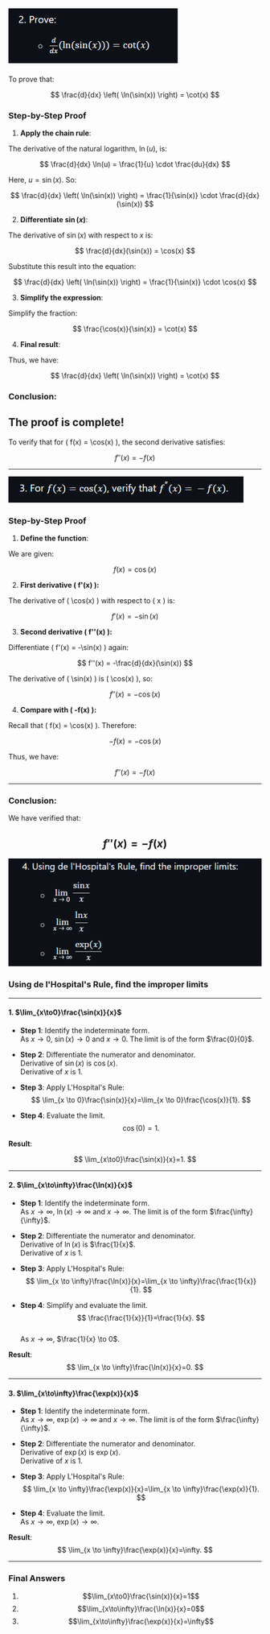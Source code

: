 
![alt text](image-35.png)
--------------
To prove that:

$$
\frac{d}{dx} \left( \ln(\sin(x)) \right) = \cot(x)
$$

### **Step-by-Step Proof**

1. **Apply the chain rule**:

The derivative of the natural logarithm, $\ln(u)$, is:

$$
\frac{d}{dx} \ln(u) = \frac{1}{u} \cdot \frac{du}{dx}
$$

Here, $u = \sin(x)$. So:

$$
\frac{d}{dx} \left( \ln(\sin(x)) \right) = \frac{1}{\sin(x)} \cdot \frac{d}{dx}(\sin(x))
$$

2. **Differentiate $\sin(x)$**:

The derivative of $\sin(x)$ with respect to $x$ is:

$$
\frac{d}{dx}(\sin(x)) = \cos(x)
$$

Substitute this result into the equation:

$$
\frac{d}{dx} \left( \ln(\sin(x)) \right) = \frac{1}{\sin(x)} \cdot \cos(x)
$$

3. **Simplify the expression**:

Simplify the fraction:

$$
\frac{\cos(x)}{\sin(x)} = \cot(x)
$$

4. **Final result**:

Thus, we have:

$$
\frac{d}{dx} \left( \ln(\sin(x)) \right) = \cot(x)
$$

### **Conclusion**:

The proof is complete!
----------------
To verify that for \( f(x) = \cos(x) \), the second derivative satisfies:

$$
f''(x) = -f(x)
$$

---

![alt text](image-36.png)

### **Step-by-Step Proof**

1. **Define the function**:

We are given:

$$
f(x) = \cos(x)
$$

2. **First derivative \( f'(x) \):**

The derivative of \( \cos(x) \) with respect to \( x \) is:

$$
f'(x) = -\sin(x)
$$

3. **Second derivative \( f''(x) \):**

Differentiate \( f'(x) = -\sin(x) \) again:

$$
f''(x) = -\frac{d}{dx}(\sin(x))
$$

The derivative of \( \sin(x) \) is \( \cos(x) \), so:

$$
f''(x) = -\cos(x)
$$

4. **Compare with \( -f(x) \):**

Recall that \( f(x) = \cos(x) \). Therefore:

$$
-f(x) = -\cos(x)
$$

Thus, we have:

$$
f''(x) = -f(x)
$$

---

### **Conclusion**:

We have verified that:

$$
f''(x) = -f(x)
$$
-------------------------------

![alt text](image-37.png)


### **Using de l'Hospital's Rule, find the improper limits**

---

#### **1. $\lim_{x\to0}\frac{\sin(x)}{x}$**

- **Step 1**: Identify the indeterminate form.  
As $x\to0$, $\sin(x)\to0$ and $x\to0$. The limit is of the form $\frac{0}{0}$.

- **Step 2**: Differentiate the numerator and denominator.  
Derivative of $\sin(x)$ is $\cos(x)$.  
Derivative of $x$ is $1$.

- **Step 3**: Apply L'Hospital's Rule:  
   $$
   \lim_{x \to 0}\frac{\sin(x)}{x}=\lim_{x \to 0}\frac{\cos(x)}{1}.
   $$

- **Step 4**: Evaluate the limit.  
   $$
   \cos(0)=1.
   $$

**Result**:

$$
\lim_{x\to0}\frac{\sin(x)}{x}=1.
$$

---

#### **2. $\lim_{x\to\infty}\frac{\ln(x)}{x}$**

- **Step 1**: Identify the indeterminate form.  
As $x\to\infty$, $\ln(x)\to\infty$ and $x\to\infty$. The limit is of the form $\frac{\infty}{\infty}$.

- **Step 2**: Differentiate the numerator and denominator.  
Derivative of $\ln(x)$ is $\frac{1}{x}$.  
Derivative of $x$ is $1$.

- **Step 3**: Apply L'Hospital's Rule:  
   $$
   \lim_{x \to \infty}\frac{\ln(x)}{x}=\lim_{x \to \infty}\frac{\frac{1}{x}}{1}.
   $$

- **Step 4**: Simplify and evaluate the limit.  
   $$
   \frac{\frac{1}{x}}{1}=\frac{1}{x}.
   $$  
   As $x \to \infty$, $\frac{1}{x} \to 0$.

**Result**:  
$$
\lim_{x \to \infty}\frac{\ln(x)}{x}=0.
$$

---

#### **3. $\lim_{x\to\infty}\frac{\exp(x)}{x}$**

- **Step 1**: Identify the indeterminate form.  
As $x\to\infty$, $\exp(x)\to\infty$ and $x\to\infty$. The limit is of the form $\frac{\infty}{\infty}$.

- **Step 2**: Differentiate the numerator and denominator.  
Derivative of $\exp(x)$ is $\exp(x)$.  
Derivative of $x$ is $1$.

- **Step 3**: Apply L'Hospital's Rule:
$$
\lim_{x \to \infty}\frac{\exp(x)}{x}=\lim_{x \to \infty}\frac{\exp(x)}{1}.
$$

- **Step 4**: Evaluate the limit.  
As $x\to\infty$, $\exp(x)\to\infty$.

**Result**:  
$$
\lim_{x \to \infty}\frac{\exp(x)}{x}=\infty.
$$

---

### **Final Answers**

1. $$\lim_{x\to0}\frac{\sin(x)}{x}=1$$  
2. $$\lim_{x\to\infty}\frac{\ln(x)}{x}=0$$  
3. $$\lim_{x\to\infty}\frac{\exp(x)}{x}=\infty$$


